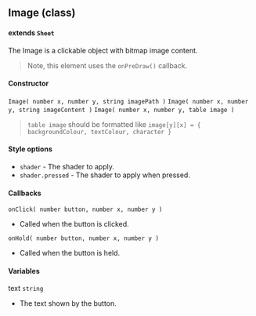 
## Image (class)

#### extends `Sheet`

The Image is a clickable object with bitmap image content.

> Note, this element uses the `onPreDraw()` callback.

#### Constructor

`Image( number x, number y, string imagePath )`
`Image( number x, number y, string imageContent )`
`Image( number x, number y, table image )`

> `table image` should be formatted like `image[y][x] = { backgroundColour, textColour, character }`

#### Style options

- `shader` - The shader to apply.
- `shader.pressed` - The shader to apply when pressed.

#### Callbacks

`onClick( number button, number x, number y )`

- Called when the button is clicked.

`onHold( number button, number x, number y )`

- Called when the button is held.

#### Variables

text `string`

- The text shown by the button.
